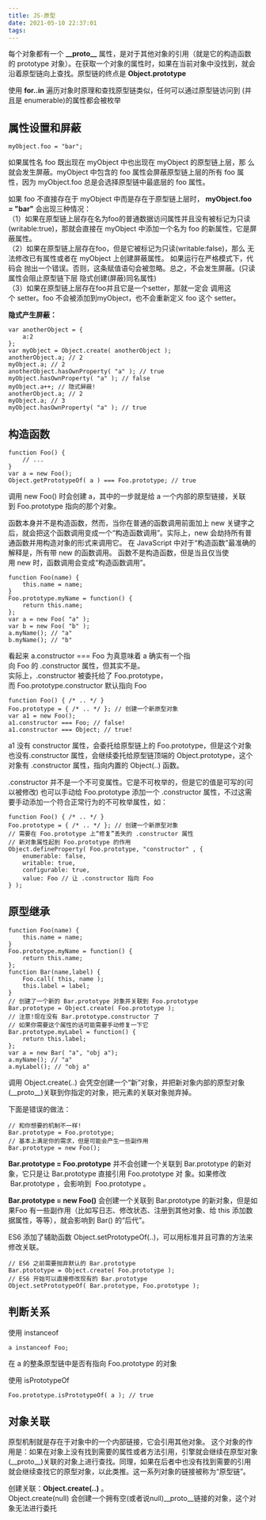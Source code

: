 ```yaml
---
title: JS-原型
date: 2021-05-10 22:37:01
tags:
---
```


每个对象都有一个 **\_\_proto__** 属性，是对于其他对象的引用（就是它的构造函数的 prototype 对象）。在获取一个对象的属性时，如果在当前对象中没找到，就会沿着原型链向上查找。原型链的终点是 **Object.prototype**

使用 **for..in** 遍历对象时原理和查找原型链类似，任何可以通过原型链访问到 (并且是 enumerable)的属性都会被枚举

## 属性设置和屏蔽

```
myObject.foo = "bar";
```

如果属性名 foo 既出现在 myObject 中也出现在 myObject 的原型链上层，那 么就会发生屏蔽。myObject 中包含的 foo 属性会屏蔽原型链上层的所有 foo 属性，因为 myObject.foo 总是会选择原型链中最底层的 foo 属性。

如果 foo 不直接存在于 myObject 中而是存在于原型链上层时， **myObject.foo = "bar"** 会出现三种情况：  
（1）如果在原型链上层存在名为foo的普通数据访问属性并且没有被标记为只读(writable:true)，那就会直接在 myObject 中添加一个名为 foo 的新属性，它是屏蔽属性。  
（2）如果在原型链上层存在foo，但是它被标记为只读(writable:false)，那么 无法修改已有属性或者在 myObject 上创建屏蔽属性。  如果运行在严格模式下，代码会 抛出一个错误。否则，这条赋值语句会被忽略。总之，不会发生屏蔽。(只读属性会阻止原型链下层 隐式创建(屏蔽)同名属性)  
（3）如果在原型链上层存在foo并且它是一个setter，那就一定会 调用这个 setter。foo 不会被添加到myObject，也不会重新定义 foo 这个 setter。

**隐式产生屏蔽：**

```
var anotherObject = { 
    a:2
};
var myObject = Object.create( anotherObject );
anotherObject.a; // 2 
myObject.a; // 2
anotherObject.hasOwnProperty( "a" ); // true 
myObject.hasOwnProperty( "a" ); // false
myObject.a++; // 隐式屏蔽! 
anotherObject.a; // 2
myObject.a; // 3 
myObject.hasOwnProperty( "a" ); // true
```

## 构造函数

```
function Foo() { 
    // ...
}
var a = new Foo();
Object.getPrototypeOf( a ) === Foo.prototype; // true
```

调用 new Foo() 时会创建 a，其中的一步就是给 a 一个内部的原型链接，关联到 Foo.prototype 指向的那个对象。

函数本身并不是构造函数，然而，当你在普通的函数调用前面加上 new 关键字之后，就会把这个函数调用变成一个“构造函数调用”。实际上，new 会劫持所有普通函数并用构造对象的形式来调用它。
在 JavaScript 中对于“构造函数”最准确的解释是，所有带 new 的函数调用。
函数不是构造函数，但是当且仅当使用 new 时，函数调用会变成“构造函数调用”。

```
function Foo(name) { 
    this.name = name;
}
Foo.prototype.myName = function() { 
    return this.name;
};
var a = new Foo( "a" );
var b = new Foo( "b" ); 
a.myName(); // "a"
b.myName(); // "b"
```

看起来 a.constructor === Foo 为真意味着 a 确实有一个指向 Foo 的 .constructor 属性，但其实不是。  
实际上，.constructor 被委托给了 Foo.prototype，而 Foo.prototype.constructor 默认指向 Foo  

```
function Foo() { /* .. */ }
Foo.prototype = { /* .. */ }; // 创建一个新原型对象
var a1 = new Foo();
a1.constructor === Foo; // false! 
a1.constructor === Object; // true!
```

a1 没有 constructor 属性，会委托给原型链上的 Foo.prototype，但是这个对象也没有.constructor 属性，会继续委托给原型链顶端的 Object.prototype，这个对象有 .constructor 属性，指向内置的 Object(..) 函数。

.constructor 并不是一个不可变属性。它是不可枚举的，但是它的值是可写的(可以被修改)
也可以手动给 Foo.prototype 添加一个 .constructor 属性，不过这需要手动添加一个符合正常行为的不可枚举属性，如：  

```
function Foo() { /* .. */ }
Foo.prototype = { /* .. */ }; // 创建一个新原型对象
// 需要在 Foo.prototype 上“修复”丢失的 .constructor 属性 
// 新对象属性起到 Foo.prototype 的作用 
Object.defineProperty( Foo.prototype, "constructor" , {
    enumerable: false,
    writable: true,
    configurable: true,
    value: Foo // 让 .constructor 指向 Foo
} );
```


## 原型继承

```
function Foo(name) { 
    this.name = name;
}
Foo.prototype.myName = function() { 
    return this.name;
};
function Bar(name,label) { 
    Foo.call( this, name ); 
    this.label = label;
}
// 创建了一个新的 Bar.prototype 对象并关联到 Foo.prototype 
Bar.prototype = Object.create( Foo.prototype );
// 注意!现在没有 Bar.prototype.constructor 了 
// 如果你需要这个属性的话可能需要手动修复一下它
Bar.prototype.myLabel = function() { 
    return this.label;
};
var a = new Bar( "a", "obj a");
a.myName(); // "a" 
a.myLabel(); // "obj a"
```

调用 Object.create(..) 会凭空创建一个“新”对象，并把新对象内部的原型对象(\_\_proto__)关联到你指定的对象，把元素的关联对象抛弃掉。

下面是错误的做法：  

```
// 和你想要的机制不一样! 
Bar.prototype = Foo.prototype;
// 基本上满足你的需求，但是可能会产生一些副作用
Bar.prototype = new Foo();
```

**Bar.prototype = Foo.prototype** 并不会创建一个关联到 Bar.prototype 的新对象，它只是让 Bar.prototype 直接引用 Foo.prototype 对 象。如果修改  Bar.prototype ，会影响到  Foo.prototype 。

**Bar.prototype = new Foo()** 会创建一个关联到 Bar.prototype 的新对象，但是如果Foo 有一些副作用（比如写日志、修改状态、注册到其他对象、给 this 添加数据属性，等等），就会影响到 Bar() 的“后代”。

ES6 添加了辅助函数 Object.setPrototypeOf(..)，可以用标准并且可靠的方法来修改关联。

```
// ES6 之前需要抛弃默认的 Bar.prototype
Bar.ptototype = Object.create( Foo.prototype );
// ES6 开始可以直接修改现有的 Bar.prototype 
Object.setPrototypeOf( Bar.prototype, Foo.prototype );
```

## 判断关系
使用 instanceof   

```
a instanceof Foo;
```

在 a 的整条原型链中是否有指向 Foo.prototype 的对象

使用 isPrototypeOf
```
Foo.prototype.isPrototypeOf( a ); // true
```

## 对象关联
原型机制就是存在于对象中的一个内部链接，它会引用其他对象。
这个对象的作用是：如果在对象上没有找到需要的属性或者方法引用，引擎就会继续在原型对象(\_\_proto__)关联的对象上进行查找。同理，如果在后者中也没有找到需要的引用就会继续查找它的原型对象，以此类推。这一系列对象的链接被称为“原型链”。

创建关联：**Object.create(..)** 。  
Object.create(null) 会创建一个拥有空(或者说null)__proto__链接的对象，这个对象无法进行委托